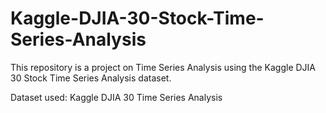 # Kaggle-DJIA-30-Stock-Time-Series-Analysis
This repository is a project on Time Series Analysis using the Kaggle DJIA 30 Stock Time Series Analysis dataset. 

Dataset used: Kaggle DJIA 30 Time Series Analysis

